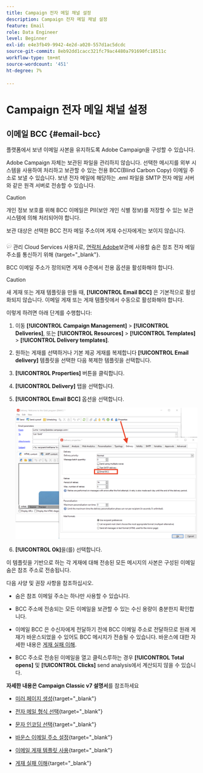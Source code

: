 ```yaml
---
title: Campaign 전자 메일 채널 설정
description: Campaign 전자 메일 채널 설정
feature: Email
role: Data Engineer
level: Beginner
exl-id: e4e3fb49-9942-4e2d-a020-557d1ac5dcdc
source-git-commit: 8eb92dd1cacc321fc79ac4480a791690fc18511c
workflow-type: tm+mt
source-wordcount: '451'
ht-degree: 7%

---
```


# Campaign 전자 메일 채널 설정

## 이메일 BCC {#email-bcc}

<!--
>[!NOTE]
>
>This capability is available starting Campaign v8.3. To check your version, refer to [this section](../start/compatibility-matrix.md#how-to-check-your-campaign-version-and-buildversion)-->

플랫폼에서 보낸 이메일 사본을 유지하도록 Adobe Campaign을 구성할 수 있습니다.

Adobe Campaign 자체는 보관된 파일을 관리하지 않습니다. 선택한 메시지를 외부 시스템을 사용하여 처리하고 보관할 수 있는 전용 BCC(Blind Carbon Copy) 이메일 주소로 보낼 수 있습니다. 보낸 전자 메일에 해당하는 .eml 파일을 SMTP 전자 메일 서버와 같은 원격 서버로 전송할 수 있습니다.

>[!CAUTION]
>
>개인 정보 보호를 위해 BCC 이메일은 PII(보안 개인 식별 정보)를 저장할 수 있는 보관 시스템에 의해 처리되어야 합니다.

보관 대상은 선택한 BCC 전자 메일 주소이며 게재 수신자에게는 보이지 않습니다.

![](../assets/do-not-localize/speech.png)  관리 Cloud Services 사용자로, [연락처 Adobe](../start/campaign-faq.md#support)보관에 사용할 숨은 참조 전자 메일 주소를 통신하기 위해 {target=&quot;_blank&quot;}.

BCC 이메일 주소가 정의되면 게재 수준에서 전용 옵션을 활성화해야 합니다.

>[!CAUTION]
>
>새 게재 또는 게재 템플릿을 만들 때, **[!UICONTROL Email BCC]** 은 기본적으로 활성화되지 않습니다. 이메일 게재 또는 게재 템플릿에서 수동으로 활성화해야 합니다.


이렇게 하려면 아래 단계를 수행합니다:

1. 이동 **[!UICONTROL Campaign Management]** > **[!UICONTROL Deliveries]**, 또는 **[!UICONTROL Resources]** > **[!UICONTROL Templates]** > **[!UICONTROL Delivery templates]**.
1. 원하는 게재를 선택하거나 기본 제공 게재를 복제합니다 **[!UICONTROL Email delivery]** 템플릿을 선택한 다음 복제한 템플릿을 선택합니다.
1. **[!UICONTROL Properties]** 버튼을 클릭합니다.
1. **[!UICONTROL Delivery]** 탭을 선택합니다. 
1. **[!UICONTROL Email BCC]** 옵션을 선택합니다.

   ![](assets/email-bcc.png)

1. **[!UICONTROL Ok]**&#x200B;을(를) 선택합니다.

이 템플릿을 기반으로 하는 각 게재에 대해 전송된 모든 메시지의 사본은 구성된 이메일 숨은 참조 주소로 전송됩니다.

다음 사양 및 권장 사항을 참조하십시오.

* 숨은 참조 이메일 주소는 하나만 사용할 수 있습니다.

* BCC 주소에 전송되는 모든 이메일을 보관할 수 있는 수신 용량이 충분한지 확인합니다.

* 이메일 BCC <!--with Enhanced MTA--> 은 수신자에게 전달하기 전에 BCC 이메일 주소로 전달하므로 원래 게재가 바운스되었을 수 있어도 BCC 메시지가 전송될 수 있습니다. 바운스에 대한 자세한 내용은 [게재 실패 이해](../send/delivery-failures.md).

* BCC 주소로 전송된 이메일을 열고 클릭스루하는 경우 **[!UICONTROL Total opens]** 및 **[!UICONTROL Clicks]** send analysis에서 계산되지 않을 수 있습니다.

<!--Only successfully sent emails are taken in account, bounces are not.-->

**자세한 내용은 Campaign Classic v7 설명서**&#x200B;를 참조하세요

* [미러 페이지 생성](https://experienceleague.adobe.com/docs/campaign-classic/using/sending-messages/sending-emails/sending-an-email/email-parameters.html#generating-mirror-page){target=&quot;_blank&quot;}

* [전자 메일 형식 선택](https://experienceleague.adobe.com/docs/campaign-classic/using/sending-messages/sending-emails/sending-an-email/email-parameters.html#selecting-message-formats){target=&quot;_blank&quot;}

* [문자 인코딩 선택](https://experienceleague.adobe.com/docs/campaign-classic/using/sending-messages/sending-emails/sending-an-email/email-parameters.html#character-encoding){target=&quot;_blank&quot;}

* [바운스 이메일 주소 설정](https://experienceleague.adobe.com/docs/campaign-classic/using/sending-messages/sending-emails/sending-an-email/email-parameters.html#managing-bounce-emails){target=&quot;_blank&quot;}

* [이메일 게재 템플릿 사용](https://experienceleague.adobe.com/docs/campaign-classic/using/sending-messages/using-delivery-templates/about-templates.html?lang=ko){target=&quot;_blank&quot;}

* [게재 실패 이해](https://experienceleague.adobe.com/docs/campaign-classic/using/sending-messages/monitoring-deliveries/understanding-delivery-failures.html){target=&quot;_blank&quot;}
